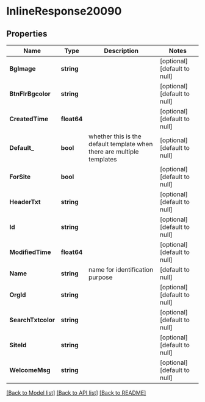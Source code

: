 # InlineResponse20090

## Properties
Name | Type | Description | Notes
------------ | ------------- | ------------- | -------------
**BgImage** | **string** |  | [optional] [default to null]
**BtnFlrBgcolor** | **string** |  | [optional] [default to null]
**CreatedTime** | **float64** |  | [optional] [default to null]
**Default_** | **bool** | whether this is the default template when there are multiple templates | [optional] [default to null]
**ForSite** | **bool** |  | [optional] [default to null]
**HeaderTxt** | **string** |  | [optional] [default to null]
**Id** | **string** |  | [optional] [default to null]
**ModifiedTime** | **float64** |  | [optional] [default to null]
**Name** | **string** | name for identification purpose | [default to null]
**OrgId** | **string** |  | [optional] [default to null]
**SearchTxtcolor** | **string** |  | [optional] [default to null]
**SiteId** | **string** |  | [optional] [default to null]
**WelcomeMsg** | **string** |  | [optional] [default to null]

[[Back to Model list]](../README.md#documentation-for-models) [[Back to API list]](../README.md#documentation-for-api-endpoints) [[Back to README]](../README.md)


